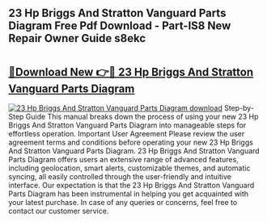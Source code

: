 ## 23 Hp Briggs And Stratton Vanguard Parts Diagram Free Pdf Download - Part-IS8 New Repair Owner Guide s8ekc

# <h2><a href="http://dfu814.blite.top/?on=23+Hp+Briggs+And+Stratton+Vanguard+Parts+Diagram">🔗Download New 👉🔴 23 Hp Briggs And Stratton Vanguard Parts Diagram</a></h2>

[![23 Hp Briggs And Stratton Vanguard Parts Diagram download](https://i.imgur.com/lujVjoI.png)](http://dfu814.blite.top/?on=23+Hp+Briggs+And+Stratton+Vanguard+Parts+Diagram)
Step-by-Step Guide This manual breaks down the process of using your new 23 Hp Briggs And Stratton Vanguard Parts Diagram into manageable steps for effortless operation. Important User Agreement Please review the user agreement terms and conditions before operating your new 23 Hp Briggs And Stratton Vanguard Parts Diagram. 23 Hp Briggs And Stratton Vanguard Parts Diagram offers users an extensive range of advanced features, including geolocation, smart alerts, customizable themes, and automatic syncing, all easily controlled through the user-friendly and intuitive interface. Our expectation is that the 23 Hp Briggs And Stratton Vanguard Parts Diagram has been instrumental in helping you get acquainted with your latest purchase. In case of any queries or concerns, feel free to contact our customer service.
